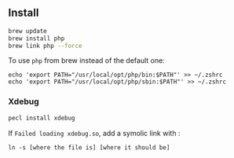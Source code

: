 ## Install
```bash
brew update
brew install php
brew link php --force
```
To use `php` from brew instead of the default one:
```
echo 'export PATH="/usr/local/opt/php/bin:$PATH"' >> ~/.zshrc
echo 'export PATH="/usr/local/opt/php/sbin:$PATH"' >> ~/.zshrc
```

### Xdebug
```bash
pecl install xdebug
```
If `Failed loading xdebug.so`, add a symolic link with :
```
ln -s [where the file is] [where it should be]
```
